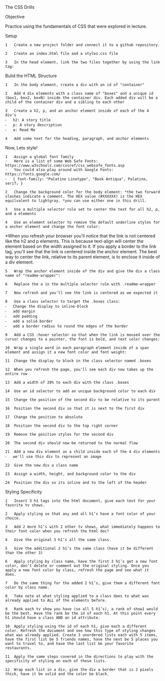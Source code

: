 The CSS Drills

Objective

Practice using the fundamentals of CSS that were explored in lecture.

Setup

	1	Create a new project folder and connect it to a github repository. 

	2	Create an index.html file and a styles.css file

	3	In the head element, link the two files together by using the link tag:

Build the HTML Structure

	1	In the body element, create a div with an id of "container"

	2	Add 4 div elements with a class name of "boxes" and a unique id (box1, box2, boxN) inside the container div. Each added div will be a child of the container div and a sibling to each other

	3	Create a h2, p, and an anchor element inside of each of the 4 div's
	⁃	h2: A story title
	⁃	p: A story description
	⁃	a: Read Me

	4	Add some text for the heading, paragraph, and anchor elements

Now, Lets style!

	1	Assign a global font family
	◦	Here is a list of some Web Safe Fonts: https://www.w3schools.com/cssref/css_websafe_fonts.asp
	◦	You could also play around with Google Fonts: https://fonts.google.com/
	⁃	{ font-family: "Palatino Linotype", "Book Antiqua", Palatino, serif; }
	
    2	Change the background color for the body element: *the two forward slashes indicate a comment. The HEX value (#XXXXXX) is the HEX equilvalent to lightgray. *you can use either one in this drill.
	
    3	Use a multiple selector rule set to center the text for all h2, p, and a elements
	
    4	Use an element selector to remove the default underline styles for a anchor element and change the font color:
*When you refresh your browser you'll notice that the link is not centered like the h2 and p elements. This is because text-align will center the element based on the width assigned to it. If you apply a border to the link tag, you'll see that the link is centered inside the anchor element. The best way to center the link, relative to its parent element, is to enclose it inside of a div element.
	
    5	Wrap the anchor element inside of the div and give the div a class name of "readme-wrapper":
	
    6	Replace the a in the multiple selector rule with .readme-wrapper
	
    7	Now refresh and you'll see the link is centered as we expected it
	
    8	Use a class selector to target the .boxes class:
	⁃	Change the display to inline-block
	⁃	add margin
	⁃	add padding
	⁃	add a solid border
	⁃	add a border radius to round the edges of the border
	
    9	Add a CSS :hover selector so that when the link is moused over the cursor changes to a pointer, the font is bold, and text color changes:
	
    10	Wrap a single word in each paragraph element inside of a span element and assign it a new font color and font weight:
	
    11	Change the display to block in the class selector named .boxes
	
    12	When you refresh the page, you'll see each div now takes up the entire row
	
    13	Add a width of 20% to each div with the class .boxes
	
    14	Use an id selector to add an unique background color to each div
	
    15	Change the position of the second div to be relative to its parent
	
    16	Position the second div so that it is next to the first div
	
    17	Change the position to absolute
	
    18	Position the second div to the top right corner
	
    19	Remove the position styles for the second div
	
    20	The second div should now be returned to the normal flow
	
    21	Add a new div element as a child inside each of the 4 div elements
	⁃	we'll use this div to represent an image
	
    22	Give the new div a class name
	
    23	Assign a width, height, and background color to the div
	
    24	Position the div so its inline and to the left of the header

Styling Specificity

	1	Insert 3 h1 tags into the html document, give each text for your favorite tv shows.

	2	Apply styling so that any and all h1’s have a font color of your choice.

	3	Add 2 more h1’s with 2 other tv shows, what immediately happens to their font color when you refresh the html doc?

	4	Give the original 3 h1’s all the same class.

	5	Give the additional 2 h1’s the same class (have it be different than the other 3)

	6	Apply styling by class name, have the first 3 h1’s get a new font color, don’t delete or comment out the original styling. Once you apply a new font color by class, refresh the page and see what it does.

	7	Do the same thing for the added 2 h1’s, give them a different font color by class name.

	8	Take note at what styling applied to a class does to what was already applied to ALL of the elements before.

	9	Rank each tv show you have (so all 5 h1’s), a rank of show1 would be the best. Have the rank be the id of each h1. At this point every h1 should have a class AND an id attribute.

	10	Apply styling using the id of each h1, give each a different color. Refresh the document and see how this type of styling changes what was already applied. Create 3 unordered lists each with 5 items, have the first list be 5 friends names, have the next be 5 places you want to travel to, and have the last list be your favorite restaurants.

	11	Apply the same steps covered in the directions to play with the specificity of styling on each of these lists.
    
	12	Wrap each list in a div, give the div a border that is 2 pixels thick, have it be solid and the color be black.
